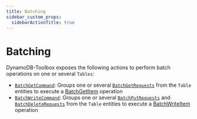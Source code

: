 ```yaml
---
title: Batching
sidebar_custom_props:
  sidebarActionTitle: true
---
```


# Batching

DynamoDB-Toolbox exposes the following actions to perform batch operations on one or several `Tables`:

- [`BatchGetCommand`](../4-batch-get/index.md): Groups one or several [`BatchGetRequests`](../../../3-entities/4-actions/7-batch-get/index.md) from the `Table` entities to execute a [BatchGetItem](https://docs.aws.amazon.com/amazondynamodb/latest/APIReference/API_BatchGetItem.html) operation
- [`BatchWriteCommand`](../5-batch-write/index.md): Groups one or several [`BatchPutRequests`](../../../3-entities/4-actions/8-batch-put/index.md) and [`BatchDeleteRequests`](../../../3-entities/4-actions/9-batch-delete/index.md) from the `Table` entities to execute a [BatchWriteItem](https://docs.aws.amazon.com/amazondynamodb/latest/APIReference/API_BatchWriteItem.html) operation
